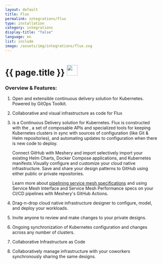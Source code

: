 ```yaml
---
layout: default
title: Flux
permalink: integrations/flux
type: installation
category: integrations
display-title: "false"
language: en
list: include
image: /assets/img/integrations/flux.svg
---
```


<h1>{{ page.title }} <img src="{{ page.image }}" style="width: 35px; height: 35px;" /></h1>


<!-- This needs replaced with the Category property, not the sub-category.
 #### Category: flux -->

### Overview & Features:
1. Open and extensible continuous delivery solution for Kubernetes. Powered by GitOps Toolkit.

2. Collaborative and visual infrastructure as code for Flux

4.  is a Continuous Delivery solution for Kubernetes. Flux is constructed with the , a set of composable APIs and specialized tools for keeping Kubernetes clusters in sync with sources of configuration (like Git & Helm repositories), and automating updates to configuration when there is new code to deploy.



    Connect GitHub with Meshery and import selectively import your existing Helm Charts, Docker Compose applications, and Kubernetes manifests.Visually configure and customize your cloud native infrastructure.
    Save and share your design patterns to GitHub using either public or private repositories.



    Learn more about <a href="/blog/service-mesh-specifications/pipelining-service-mesh-specifications">pipelining service mesh specifications</a> and using Service Mesh Interface and Service Mesh Performance specs on your CI/CD pipelines with Meshery's GitHub Actions.



5. Drag-n-drop cloud native infrastructure designer to configure, model, and deploy your workloads.

6. Invite anyone to review and make changes to your private designs.

7. Ongoing synchronization of Kubernetes configuration and changes across any number of clusters.

8. Collaborative Infrastructure as Code

9. Collaboratively manage infrastructure with your coworkers synchronously sharing the same designs.

